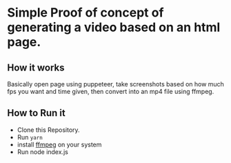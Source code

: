 # Simple Proof of concept of generating a video based on an html page.

## How it works

Basically open page using puppeteer, take screenshots based on how much fps you want and time given, then convert into an mp4 file using ffmpeg.

## How to Run it

- Clone this Repository.
- Run `yarn`
- install [ffmpeg](https://ffmpeg.org/) on your system
- Run node index.js

